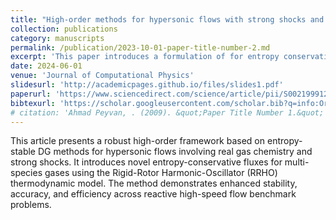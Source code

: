```yaml
---
title: "High-order methods for hypersonic flows with strong shocks and real chemistry"
collection: publications
category: manuscripts
permalink: /publication/2023-10-01-paper-title-number-2.md
excerpt: 'This paper introduces a formulation of for entropy conservative Euler fluxes for non-equilibrium thermodynamics'
date: 2024-06-01
venue: 'Journal of Computational Physics'
slidesurl: 'http://academicpages.github.io/files/slides1.pdf'
paperurl: 'https://www.sciencedirect.com/science/article/pii/S0021999123004059'
bibtexurl: 'https://scholar.googleusercontent.com/scholar.bib?q=info:OrUfIR--rEYJ:scholar.google.com/&output=citation&scisdr=CgLFYV4tENqptf0rS_0:AAZF9b8AAAAAaEctU_3wjnXqzJkqgag1NYuMFzs&scisig=AAZF9b8AAAAAaEctU5azMdNRoyhimsUz30VlbeQ&scisf=4&ct=citation&cd=-1&hl=en'
# citation: 'Ahmad Peyvan, . (2009). &quot;Paper Title Number 1.&quot; <i>Journal 1</i>. 1(1).'
---
```


This article presents a robust high-order framework based on entropy-stable DG methods for hypersonic flows involving real gas chemistry and strong shocks. It introduces novel entropy-conservative fluxes for multi-species gases using the Rigid-Rotor Harmonic-Oscillator (RRHO) thermodynamic model. The method demonstrates enhanced stability, accuracy, and efficiency across reactive high-speed flow  benchmark problems.
